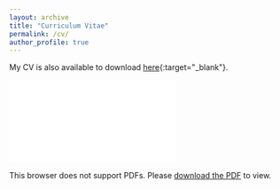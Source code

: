 ```yaml
---
layout: archive
title: "Curriculum Vitae"
permalink: /cv/
author_profile: true
---
```


My CV is also available to download [here](../files/cv.pdf){:target="_blank"}. 

<object data="../files/cv.pdf" type="application/pdf" width="700px" height="700px">
    <embed src="../files/cv.pdf">
        <p>This browser does not support PDFs. Please <a href="../files/cv.pdf">download the PDF</a> to view.</p>
    </embed>
</object>
